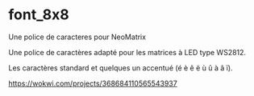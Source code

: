 # font_8x8
Une police de caracteres pour NeoMatrix

Une police de caractères adapté pour les matrices à LED type WS2812.

Les caractères standard et quelques un accentué (é è ê ë ù û à â ï).

https://wokwi.com/projects/368684110565543937
